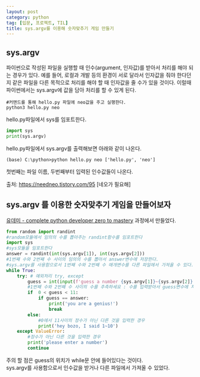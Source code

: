 ```yaml
---
layout: post
category: python
tag: [입문, 프로젝트, TIL]
title: sys.argv를 이용해 숫자맞추기 게임 만들기
---
```


## sys.argv 

파이썬으로 작성된 파일을 실행할 때 인수(argument, 인자값)를 받아서 처리를 해야 되는 경우가 있다. 예를 들어, 로컬과 개발 등의 환경이 서로 달라서 인자값을 줘야 한다던지 같은 파일을 다른 목적으로 처리를 해야 할 때 인자값을 줄 수가 있을 것이다. 이럴때 파이썬에서는 sys.argv에 값을 담아 처리를 할 수 있게 된다.

```shell
#커맨드를 통해 hello.py 파일에 neo값을 주고 실행한다.
python3 hello.py neo
```
hello.py파일에서 sys를 임포트한다.
```python
import sys
print(sys.argv)
```
hello.py파일에서 sys.argv를 출력해보면 아래와 같이 나온다.

```shell
(base) C:\python>python hello.py neo ['hello.py', 'neo']
```
첫번째는 파일 이름, 두번째부터 입력된 인수값들이 나온다. 

출처: https://needneo.tistory.com/95 [네오가 필요해]

## sys.argv 를 이용한 숫자맞추기 게임을 만들어보자

[유데미 - complete python developer zero to mastery](https://www.udemy.com/course/complete-python-developer-zero-to-mastery/) 과정에서 만들었다.

```python
from random import randint
#random모듈에서 임의의 수를 뽑아주는 randint함수를 임포트한다
import sys
#sys모듈을 임포트한다
answer = randint(int(sys.argv[1]), int(sys.argv[2]))
#1번째 수와 2번째 수 사이의 임의의 수를 뽑아서 answer변수에 저장한다.
#sys.argv를 사용함으로서 1번째 수와 2번째 수 매개변수를 다른 파일에서 가져올 수 있다.
while True:
    try: # 예외처리 try, except
        guess = int(input(f'guess a number {sys.argv[1]}~{sys.argv[2]}:  '))
        #1번째 수와 2번째 수 사이의 수를 추측하세요 : 수를 입력받아서 guess변수에 저장
        if  0 < guess < 11:
            if guess == answer:
                print('you are a genius!')
                break
        else:
            #0에서 11사이의 정수가 아닌 다른 것을 입력한 경우
            print('hey bozo, I said 1~10')
    except ValueError:
        #정수가 아닌 다른 것을 입력한 경우
        print('please enter a number')
        continue
```

주의 할 점은 guess의 위치가 while문 안에 들어있다는 것이다.  
sys.argv를 사용함으로서 인수값을 받거나 다른 파일에서 가져올 수 있었다.

